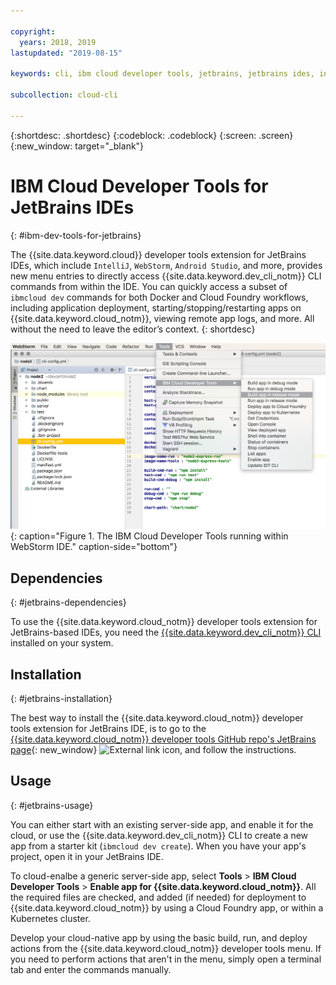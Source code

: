 ```yaml
---

copyright:
  years: 2018, 2019
lastupdated: "2019-08-15"

keywords: cli, ibm cloud developer tools, jetbrains, jetbrains ides, intellij, webstorm, android studio, ibmcloud dev, view remote logs, ibmcloud docker commands

subcollection: cloud-cli

---
```


{:shortdesc: .shortdesc}
{:codeblock: .codeblock}
{:screen: .screen}
{:new_window: target="_blank"}

# IBM Cloud Developer Tools for JetBrains IDEs
{: #ibm-dev-tools-for-jetbrains}

The {{site.data.keyword.cloud}} developer tools extension for JetBrains IDEs, which include `IntelliJ`, `WebStorm`, `Android Studio`, and more, provides new menu entries to directly access {{site.data.keyword.dev_cli_notm}} CLI commands from within the IDE. You can quickly access a subset of `ibmcloud dev` commands for both Docker and Cloud Foundry workflows, including application deployment, starting/stopping/restarting apps on {{site.data.keyword.cloud_notm}}, viewing remote app logs, and more. All without the need to leave the editor’s context.
{: shortdesc}

![The IBM Cloud Developer Tools running within WebStorm IDE.](../images/jetbrains.png "{{site.data.keyword.cloud_notm}} The IBM Cloud Developer Tools running within WebStorm IDE"){: caption="Figure 1. The IBM Cloud Developer Tools running within WebStorm IDE." caption-side="bottom"}

## Dependencies
{: #jetbrains-dependencies}

To use the {{site.data.keyword.cloud_notm}} developer tools extension for JetBrains-based IDEs, you need the [{{site.data.keyword.dev_cli_notm}} CLI](/docs/cli?topic=cloud-cli-getting-started) installed on your system.

## Installation
{: #jetbrains-installation}

The best way to install the {{site.data.keyword.cloud_notm}} developer tools extension for JetBrains IDE, is to go to the [{{site.data.keyword.cloud_notm}} developer tools GitHub repo's JetBrains page](https://github.com/IBM-Cloud/ibm-cloud-developer-tools/tree/master/jetbrains){: new_window} ![External link icon](../../icons/launch-glyph.svg "External link icon"), and follow the instructions.

## Usage
{: #jetbrains-usage}

You can either start with an existing server-side app, and enable it for the cloud, or use the {{site.data.keyword.dev_cli_notm}} CLI to create a new app from a starter kit (`ibmcloud dev create`). When you have your app's project, open it in your JetBrains IDE.

To cloud-enalbe a generic server-side app, select **Tools** > **IBM Cloud Developer Tools** > **Enable app for {{site.data.keyword.cloud_notm}}**. All the required files are checked, and added (if needed) for deployment to {{site.data.keyword.cloud_notm}} by using a Cloud Foundry app, or within a Kubernetes cluster.

Develop your cloud-native app by using the basic build, run, and deploy actions from the {{site.data.keyword.cloud_notm}} developer tools menu. If you need to perform actions that aren't in the menu, simply open a terminal tab and enter the commands manually.
